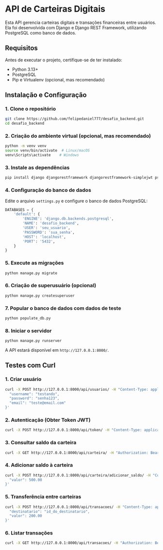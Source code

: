 # API de Carteiras Digitais

Esta API gerencia carteiras digitais e transações financeiras entre usuários. Ela foi desenvolvida com Django e Django REST Framework, utilizando PostgreSQL como banco de dados.

## Requisitos

Antes de executar o projeto, certifique-se de ter instalado:

- Python 3.13+
- PostgreSQL
- Pip e Virtualenv (opcional, mas recomendado)

## Instalação e Configuração

### 1. Clone o repositório
```sh
git clone https://github.com/felipedaniel777/desafio_backend.git
cd desafio_backend
```

### 2. Criação do ambiente virtual (opcional, mas recomendado)
```sh
python -m venv venv
source venv/bin/activate  # Linux/macOS
venv\Scripts\activate    # Windows
```

### 3. Instale as dependências
```sh
pip install django djangorestframework djangorestframework-simplejwt psycopg2-binary
```

### 4. Configuração do banco de dados
Edite o arquivo `settings.py` e configure o banco de dados PostgreSQL:
```python
DATABASES = {
    'default': {
        'ENGINE': 'django.db.backends.postgresql',
        'NAME': 'desafio_backend',
        'USER': 'seu_usuario',
        'PASSWORD': 'sua_senha',
        'HOST': 'localhost',
        'PORT': '5432',
    }
}
```

### 5. Execute as migrações
```sh
python manage.py migrate
```

### 6. Criação de superusuário (opcional)
```sh
python manage.py createsuperuser
```

### 7. Popular o banco de dados com dados de teste
```sh
python populate_db.py
```

### 8. Iniciar o servidor
```sh
python manage.py runserver
```

A API estará disponível em `http://127.0.0.1:8000/`.

## Testes com Curl

### 1. Criar usuário
```sh
curl -X POST http://127.0.0.1:8000/api/usuarios/ -H "Content-Type: application/json" -d '{
  "username": "testando",
  "password": "senha123",
  "email": "teste@email.com"
}'

```
### 2. Autenticação (Obter Token JWT)
```sh
curl -X POST http://127.0.0.1:8000/api/token/ -H "Content-Type: application/json" -d '{"username": "testando", "password": "senha123"}'
```

### 3. Consultar saldo da carteira
```sh
curl -X GET http://127.0.0.1:8000/api/carteira/ -H "Authorization: Bearer SEU_TOKEN"
```

### 4. Adicionar saldo à carteira
```sh
curl -X POST http://127.0.0.1:8000/api/carteira/adicionar_saldo/ -H "Content-Type: application/json" -H "Authorization: Bearer SEU_TOKEN" -d '{
  "valor": 500.00
}'
```

### 5. Transferência entre carteiras
```sh
curl -X POST http://127.0.0.1:8000/api/transacoes/ -H "Content-Type: application/json" -H "Authorization: Bearer SEU_TOKEN" -d '{
  "destinatario": "id_do_destinatario",
  "valor": 200.00
}'


```

### 6. Listar transações
```sh
curl -X GET http://127.0.0.1:8000/api/transacoes/ -H "Authorization: Bearer SEU_TOKEN"
```

